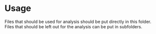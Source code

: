 # Usage
Files that should be used for analysis should be put directly in this folder. Files that should be left out for the analysis can be put in subfolders. 